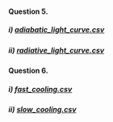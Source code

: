 #### Question 5. 
##### i) [adiabatic_light_curve.csv](adiabatic_light_curve.csv)
##### ii) [radiative_light_curve.csv](radiative_light_curve.csv)

#### Question 6. 
##### i) [fast_cooling.csv](fast_cooling.csv)
##### ii) [slow_cooling.csv](slow_cooling.csv)
